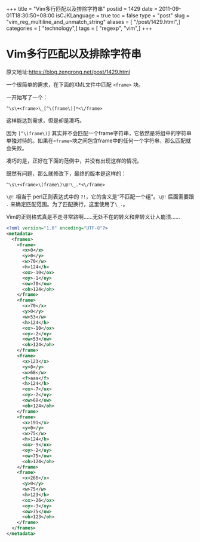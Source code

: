 +++
title = "Vim多行匹配以及排除字符串"
postid = 1429
date = 2011-09-01T18:30:50+08:00
isCJKLanguage = true
toc = false
type = "post"
slug = "vim_reg_multiline_and_unmatch_string"
aliases = [ "/post/1429.html",]
categories = [ "technology",]
tags = [ "regexp", "vim",]
+++


# Vim多行匹配以及排除字符串

原文地址:<https://blog.zengrong.net/post/1429.html>

一个很简单的需求，在下面的XML文件中匹配 `<frame>` 块。

一开始写了一个：

``` vim
^\s\+<frame>\_[^\(frame\)]*<\/frame>
```

这样能达到需求，但是却是凑巧。

因为 `[^\(frame\)]` 其实并不会匹配一个frame字符串，它依然是将组中的字符串单独对待的。如果在`<frame>`块之间包含frame中的任何一个字符串，那么匹配就会失败。

凑巧的是，正好在下面的范例中，并没有出现这样的情况。

既然有问题，那么就修改下，最终的版本是这样的：

``` vim
^\s\+<frame>\(frame\)\@!\_.*<\/frame>
```

`\@!` 相当于 perl正则表达式中的 `?!`，它的含义是“不匹配一个组”。`\@!` 后面需要跟 `.` 来确定匹配范围。为了匹配换行，这里使用了`\_.`。

Vim的正则格式真是不走寻常路啊……无处不在的转义和非转义让人崩溃……<!--more-->

``` xml
<?xml version="1.0" encoding="UTF-8"?>
<metadata>
  <frames>
	<frame>
	  <x>0</x>
	  <y>0</y>
	  <w>70</w>
	  <h>124</h>
	  <ox>-10</ox>
	  <oy>-1</oy>
	  <ow>70</ow>
	  <oh>124</oh>
	</frame>
	<frame>
	  <x>70</x>
	  <y>0</y>
	  <w>53</w>
	  <h>124</h>
	  <ox>-10</ox>
	  <oy>-2</oy>
	  <ow>53</ow>
	  <oh>124</oh>
	</frame>
	<frame>
	  <x>123</x>
	  <y>0</y>
	  <w>68</w>
	  <f>aaa</f>
	  <h>124</h>
	  <ox>-7</ox>
	  <oy>-2</oy>
	  <ow>68</ow>
	  <oh>124</oh>
	</frame>
	<frame>
	  <x>191</x>
	  <y>0</y>
	  <w>75</w>
	  <h>124</h>
	  <ox>-9</ox>
	  <oy>-2</oy>
	  <ow>75</ow>
	  <oh>124</oh>
	</frame>
	<frame>
	  <x>266</x>
	  <y>0</y>
	  <w>75</w>
	  <h>123</h>
	  <ox>-26</ox>
	  <oy>-3</oy>
	  <ow>75</ow>
	  <oh>123</oh>
	</frame>
  </frames>
</metadata>
```
